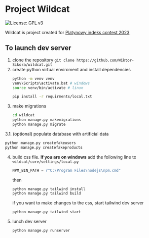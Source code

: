 # Project Wildcat
[![License: GPL v3](https://img.shields.io/badge/License-GPLv3-blue.svg)](https://www.gnu.org/licenses/gpl-3.0)

Wildcat is project created for [Platynowy indeks contest 2023](https://tu.kielce.pl/platynowy-indeks-2023/)

## To launch dev server

1. clone the repository
   `git clone https://github.com/Wiktor-Sikora/wildcat.git`
2. create python virtual enviroment and install dependencies
   ```bash
   python -m venv venv
   venv\Scripts\activate.bat # windows
   source venv/bin/activate # linux

   pip install -r requirments/local.txt
   ```
3. make migrations
   ```bash
   cd wildcat
   python manage.py makemigrations
   python manage.py migrate
   ```
3.1. (optional) populate database with artificial data
   ```bash
   python manage.py createfakeusers
   python manage.py createfakeproducts
   ```
4. build css file. **If you are on windows** add the following line to `wildcat/core/settings/local.py`
   ```python
   NPM_BIN_PATH = r"C:\Program Files\nodejs\npm.cmd"
   ```
   then
   ```bash
   python manage.py tailwind install
   python manage.py tailwind build
   ```
   if you want to make changes to the css, start tailwind dev server
   ```bash
   python manage.py tailwind start
   ```
5. lunch dev server
   ```bash
   python manage.py runserver
   ```
